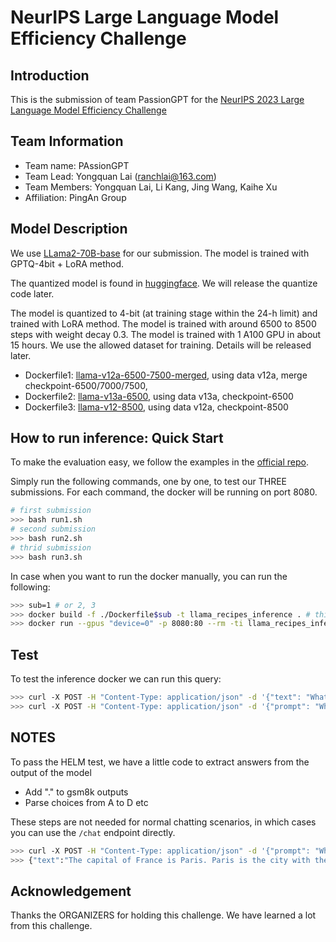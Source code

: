 # NeurIPS Large Language Model Efficiency Challenge

## Introduction
This is the submission of team PassionGPT for the [NeurIPS 2023 Large Language Model Efficiency Challenge](https://llm-efficiency-challenge.github.io/)


## Team Information
- Team name: PAssionGPT
- Team Lead: Yongquan Lai (ranchlai@163.com)
- Team Members: Yongquan Lai, Li Kang, Jing Wang, Kaihe Xu
- Affiliation:  PingAn Group


## Model Description

We use [LLama2-70B-base](https://huggingface.co/meta-llama/Llama-2-70b-hf) for our submission. The model is trained with GPTQ-4bit + LoRA method. 

The quantized model is found in [huggingface](https://huggingface.co/kl1996/llama2-70b-gptq-4bit). We will release the quantize code later.

The model is quantized to 4-bit (at training stage within the 24-h limit) and trained with LoRA method. The model is trained with around 6500 to 8500 steps with weight decay 0.3. The model is trained with 1 A100 GPU in about 15 hours. We use the allowed dataset for training. Details will be released later.

- Dockerfile1: [llama-v12a-6500-7500-merged](https://huggingface.co/kl1996/llama-v12a-6500-7500-merged), using data v12a, merge checkpoint-6500/7000/7500, 
- Dockerfile2: [llama-v13a-6500](https://huggingface.co/kl1996/llama-v13a-6500), using data v13a, checkpoint-6500
- Dockerfile3: [llama-v12-8500](https://huggingface.co/kl1996/llama-v12-8500), using data v12a, checkpoint-8500


## How to run inference: Quick Start
To make the evaluation easy, we follow the examples in the [official repo](https://github.com/llm-efficiency-challenge/neurips_llm_efficiency_challenge/tree/master/sample-submissions/llama_recipes). 

Simply run the following commands, one by one, to test our THREE submissions.
For each command, the docker will be running on port 8080. 
```bash
# first submission
>>> bash run1.sh
# second submission
>>> bash run2.sh
# thrid submission
>>> bash run3.sh
```


In case when you want to run the docker manually, you can run the following:
```bash
>>> sub=1 # or 2, 3
>>> docker build -f ./Dockerfile$sub -t llama_recipes_inference . # this will be slow since we need to download the quantized 70B model 
>>> docker run --gpus "device=0" -p 8080:80 --rm -ti llama_recipes_inference
```


## Test

To test the inference docker we can run this query:

```bash
>>> curl -X POST -H "Content-Type: application/json" -d '{"text": "What is the capital of france? "}' http://localhost:8080/tokenize
>>> curl -X POST -H "Content-Type: application/json" -d '{"prompt": "What is the capital of france? "}' http://localhost:8080/process


```


## NOTES
To pass the HELM test, we have a little code to extract answers from the output of the model
- Add "." to gsm8k outputs
- Parse choices from A to D etc

These steps are not needed for normal chatting scenarios, in which cases you can use the `/chat` endpoint directly.
```bash
>>> curl -X POST -H "Content-Type: application/json" -d '{"prompt": "What is the capital of france? Tell me its history"}' http://localhost:8080/chat
>>> {"text":"The capital of France is Paris. Paris is the city with the highest population in France and one of the most populated cities in Europe. It is located in the north of France, in the region of île de France, on the Seine river banks.\n\nThe first inhabitants of Paris are believed to be Celtic tribes, that settled on the bank of the Seine river, around the 3rd century BC. There is no certain date when Paris was founded, but the earliest evidence of its existence dates back to the 1st century BC. In the 3rd century BC, the Romans conquered the region and created a city called Lutetia. The city of Lutetia was renamed to Paris in 265 CE, and became the capital of the Merovingian Kingdom in 508 CE. In the 9th century, Paris became the capital of France.\n\nDuring the French Revolution in 1789, the population of Paris rebelled against the monarchy, and overthrew King Louis XVI. Since then, Paris has been the center of many political and cultural movements. Throughout the 19th and 20th century, Paris was one of the leading centers of art, literature, and music.\n\nToday, Paris is one of the most popular tourist destinations in the world, attracting over 40 million visitors every year. The city is famous for its rich history, art, and culture. Some of the most popular tourist attractions in Paris include the Eiffel Tower, the Louvre museum, the Notre Dame Cathedral, and the Arc de Triomphe"}
```

## Acknowledgement
Thanks the ORGANIZERS for holding this challenge. We have learned a lot from this challenge.
